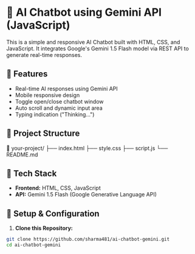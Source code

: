 # 🤖 AI Chatbot using Gemini API (JavaScript)

This is a simple and responsive AI Chatbot built with HTML, CSS, and JavaScript. It integrates Google's Gemini 1.5 Flash model via REST API to generate real-time responses.

## 🚀 Features

- Real-time AI responses using Gemini API
- Mobile responsive design
- Toggle open/close chatbot window
- Auto scroll and dynamic input area
- Typing indication ("Thinking...")

## 📁 Project Structure


📂 your-project/
├── index.html
├── style.css
├── script.js
└── README.md


## 🧠 Tech Stack

- **Frontend:** HTML, CSS, JavaScript
- **API:** Gemini 1.5 Flash (Google Generative Language API)

## 🔑 Setup & Configuration

1. **Clone this Repository:**

```bash
git clone https://github.com/sharma481/ai-chatbot-gemini.git
cd ai-chatbot-gemini
